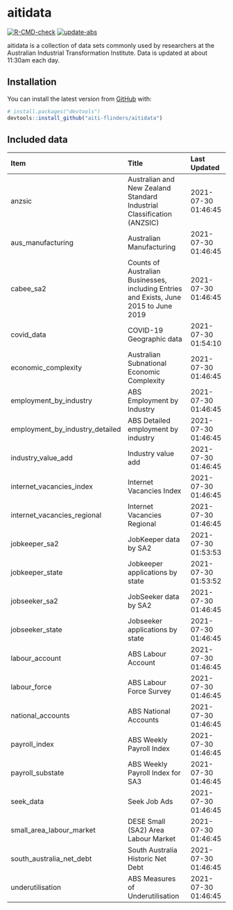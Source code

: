 
<!-- README.md is generated from README.Rmd. Please edit that file -->

# aitidata

<!-- badges: start -->

[![R-CMD-check](https://github.com/aiti-flinders/aitidata/actions/workflows/R-CMD-check.yaml/badge.svg)](https://github.com/aiti-flinders/aitidata/actions/workflows/R-CMD-check.yaml)
[![update-abs](https://github.com/aiti-flinders/aitidata/workflows/update-abs/badge.svg)](https://github.com/aiti-flinders/aitidata/actions)
<!-- badges: end -->

aitidata is a collection of data sets commonly used by researchers at
the Australian Industrial Transformation Institute. Data is updated at
about 11:30am each day.

## Installation

You can install the latest version from [GitHub](https://github.com/)
with:

``` r
# install.packages("devtools")
devtools::install_github("aiti-flinders/aitidata")
```

## Included data

| Item                               | Title                                                                                 | Last Updated        |
| :--------------------------------- | :------------------------------------------------------------------------------------ | :------------------ |
| anzsic                             | Australian and New Zealand Standard Industrial Classification (ANZSIC)                | 2021-07-30 01:46:45 |
| aus\_manufacturing                 | Australian Manufacturing                                                              | 2021-07-30 01:46:45 |
| cabee\_sa2                         | Counts of Australian Businesses, including Entries and Exists, June 2015 to June 2019 | 2021-07-30 01:46:45 |
| covid\_data                        | COVID-19 Geographic data                                                              | 2021-07-30 01:54:10 |
| economic\_complexity               | Australian Subnational Economic Complexity                                            | 2021-07-30 01:46:45 |
| employment\_by\_industry           | ABS Employment by Industry                                                            | 2021-07-30 01:46:45 |
| employment\_by\_industry\_detailed | ABS Detailed employment by industry                                                   | 2021-07-30 01:46:45 |
| industry\_value\_add               | Industry value add                                                                    | 2021-07-30 01:46:45 |
| internet\_vacancies\_index         | Internet Vacancies Index                                                              | 2021-07-30 01:46:45 |
| internet\_vacancies\_regional      | Internet Vacancies Regional                                                           | 2021-07-30 01:46:45 |
| jobkeeper\_sa2                     | JobKeeper data by SA2                                                                 | 2021-07-30 01:53:53 |
| jobkeeper\_state                   | Jobkeeper applications by state                                                       | 2021-07-30 01:53:52 |
| jobseeker\_sa2                     | JobSeeker data by SA2                                                                 | 2021-07-30 01:46:45 |
| jobseeker\_state                   | Jobseeker applications by state                                                       | 2021-07-30 01:46:45 |
| labour\_account                    | ABS Labour Account                                                                    | 2021-07-30 01:46:45 |
| labour\_force                      | ABS Labour Force Survey                                                               | 2021-07-30 01:46:45 |
| national\_accounts                 | ABS National Accounts                                                                 | 2021-07-30 01:46:45 |
| payroll\_index                     | ABS Weekly Payroll Index                                                              | 2021-07-30 01:46:45 |
| payroll\_substate                  | ABS Weekly Payroll Index for SA3                                                      | 2021-07-30 01:46:45 |
| seek\_data                         | Seek Job Ads                                                                          | 2021-07-30 01:46:45 |
| small\_area\_labour\_market        | DESE Small (SA2) Area Labour Market                                                   | 2021-07-30 01:46:45 |
| south\_australia\_net\_debt        | South Australia Historic Net Debt                                                     | 2021-07-30 01:46:45 |
| underutilisation                   | ABS Measures of Underutilisation                                                      | 2021-07-30 01:46:45 |
